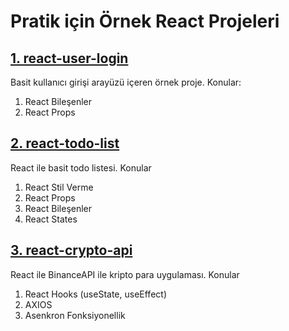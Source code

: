 # Pratik için Örnek React Projeleri 



## [**1. react-user-login**](react-user-login/)
Basit kullanıcı girişi arayüzü içeren örnek proje. Konular:
1.  React Bileşenler
2.  React Props

## [**2. react-todo-list**](react-todo-list/)
React ile basit todo listesi. Konular
1. React Stil Verme
2. React Props
3. React Bileşenler
4. React States

## [**3. react-crypto-api**](react-crypto-api/)
React ile BinanceAPI ile kripto para uygulaması. Konular
1. React Hooks (useState, useEffect)
2. AXIOS
3. Asenkron Fonksiyonellik